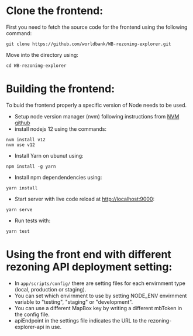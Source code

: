 # Clone the frontend:
First you need to fetch the source code for the frontend using the following command:
```
git clone https://github.com/worldbank/WB-rezoning-explorer.git
```
Move into the directory using:
```
cd WB-rezoning-explorer
```

# Building the frontend:

To buid the frontend properly a specific version of Node needs to be used.

- Setup node version manager (nvm) following instructions from [NVM github](https://github.com/nvm-sh/nvm)
- install nodejs 12 using the commands:
```
nvm install v12
nvm use v12
```
- Install Yarn on ubunut using:
```
npm install -g yarn
```
- Install npm dependendencies using:

```
yarn install
```
- Start server with live code reload at [http://localhost:9000](http://localhost:9000):
```
yarn serve
```
- Run tests with:
```
yarn test
```

# Using the front end with different rezoning API deployment setting: 

- In ```app/scripts/config/``` there are setting files for each envirnment type (local, production or staging).
- You can set which envirnment to use by setting NODE_ENV envirnment variable to "testing", "staging" or "development". 
- You can use a different MapBox key by writing a different mbToken in the config file.
- apiEndpoint in the settings file indicates the URL to the rezoning-explorer-api in use.